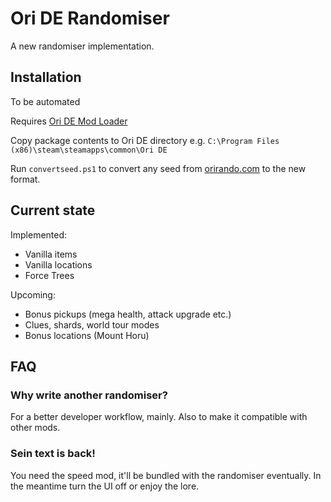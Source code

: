 # Ori DE Randomiser

A new randomiser implementation.

## Installation

To be automated

Requires [Ori DE Mod Loader](https://github.com/Kirefel/OriDeModLoader)

Copy package contents to Ori DE directory e.g. `C:\Program Files (x86)\steam\steamapps\common\Ori DE`

Run `convertseed.ps1` to convert any seed from [orirando.com](https://orirando.com) to the new format.

## Current state

Implemented:

* Vanilla items
* Vanilla locations
* Force Trees

Upcoming:

* Bonus pickups (mega health, attack upgrade etc.)
* Clues, shards, world tour modes
* Bonus locations (Mount Horu)

## FAQ

### Why write another randomiser?

For a better developer workflow, mainly. Also to make it compatible with other mods.

### Sein text is back!

You need the speed mod, it'll be bundled with the randomiser eventually. In the meantime turn the UI off or enjoy the lore.
